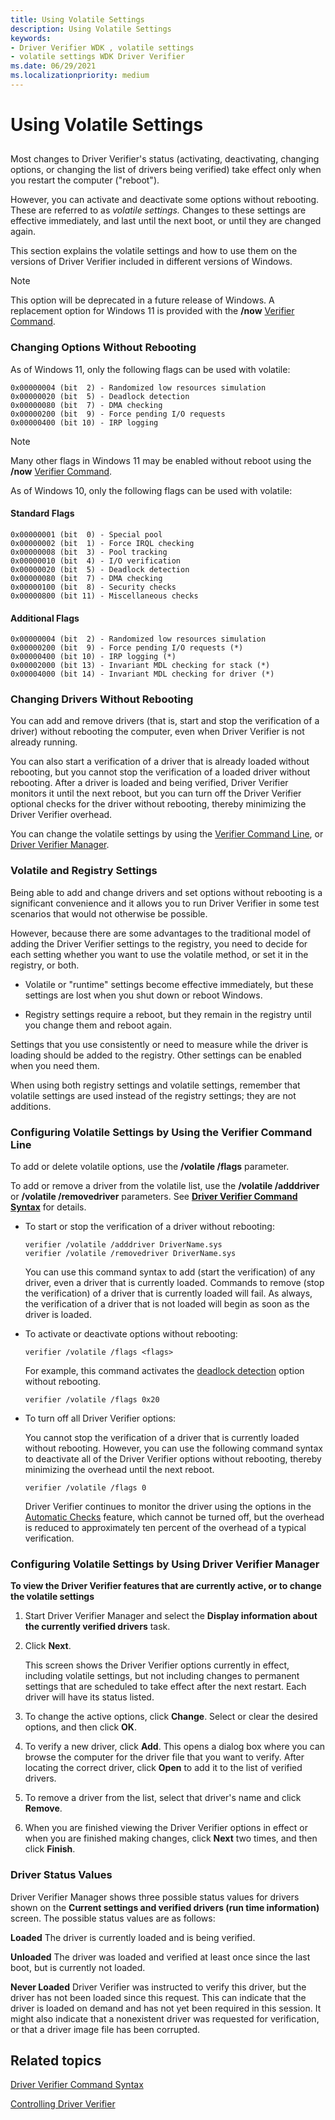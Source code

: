 ```yaml
---
title: Using Volatile Settings
description: Using Volatile Settings
keywords:
- Driver Verifier WDK , volatile settings
- volatile settings WDK Driver Verifier
ms.date: 06/29/2021
ms.localizationpriority: medium
---
```


# Using Volatile Settings


## <span id="ddk_using_volatile_settings_tools"></span><span id="DDK_USING_VOLATILE_SETTINGS_TOOLS"></span>

Most changes to Driver Verifier's status (activating, deactivating, changing options, or changing the list of drivers being verified) take effect only when you restart the computer ("reboot").

However, you can activate and deactivate some options without rebooting. These are referred to as *volatile settings.* Changes to these settings are effective immediately, and last until the next boot, or until they are changed again.

This section explains the volatile settings and how to use them on the versions of Driver Verifier included in different versions of Windows.

> [!NOTE]
> This option will be deprecated in a future release of Windows. A replacement option for Windows 11 is provided with the **/now** [Verifier Command](verifier-command-line.md).

### Changing Options Without Rebooting

As of Windows 11, only the following flags can be used with volatile:

```
0x00000004 (bit  2) - Randomized low resources simulation
0x00000020 (bit  5) - Deadlock detection
0x00000080 (bit  7) - DMA checking
0x00000200 (bit  9) - Force pending I/O requests
0x00000400 (bit 10) - IRP logging
```

> [!NOTE]
> Many other flags in Windows 11 may be enabled without reboot using the **/now** [Verifier Command](verifier-command-line.md).

As of Windows 10, only the following flags can be used with volatile:

#### Standard Flags

```
0x00000001 (bit  0) - Special pool
0x00000002 (bit  1) - Force IRQL checking
0x00000008 (bit  3) - Pool tracking
0x00000010 (bit  4) - I/O verification
0x00000020 (bit  5) - Deadlock detection
0x00000080 (bit  7) - DMA checking
0x00000100 (bit  8) - Security checks
0x00000800 (bit 11) - Miscellaneous checks
```

#### Additional Flags

```
0x00000004 (bit  2) - Randomized low resources simulation
0x00000200 (bit  9) - Force pending I/O requests (*)
0x00000400 (bit 10) - IRP logging (*)
0x00002000 (bit 13) - Invariant MDL checking for stack (*)
0x00004000 (bit 14) - Invariant MDL checking for driver (*)
```


### Changing Drivers Without Rebooting

You can add and remove drivers (that is, start and stop the verification of a driver) without rebooting the computer, even when Driver Verifier is not already running.

You can also start a verification of a driver that is already loaded without rebooting, but you cannot stop the verification of a loaded driver without rebooting. After a driver is loaded and being verified, Driver Verifier monitors it until the next reboot, but you can turn off the Driver Verifier optional checks for the driver without rebooting, thereby minimizing the Driver Verifier overhead.

You can change the volatile settings by using the [Verifier Command Line](verifier-command-line.md), or [Driver Verifier Manager](driver-verifier-manager--windows-xp-and-later-.md).

### Volatile and Registry Settings

Being able to add and change drivers and set options without rebooting is a significant convenience and it allows you to run Driver Verifier in some test scenarios that would not otherwise be possible.

However, because there are some advantages to the traditional model of adding the Driver Verifier settings to the registry, you need to decide for each setting whether you want to use the volatile method, or set it in the registry, or both.

-   Volatile or "runtime" settings become effective immediately, but these settings are lost when you shut down or reboot Windows.

-   Registry settings require a reboot, but they remain in the registry until you change them and reboot again.

Settings that you use consistently or need to measure while the driver is loading should be added to the registry. Other settings can be enabled when you need them.

When using both registry settings and volatile settings, remember that volatile settings are used instead of the registry settings; they are not additions.

### Configuring Volatile Settings by Using the Verifier Command Line

To add or delete volatile options, use the **/volatile /flags** parameter.

To add or remove a driver from the volatile list, use the **/volatile /adddriver** or **/volatile /removedriver** parameters. See [**Driver Verifier Command Syntax**](verifier-command-line.md) for details.

-   To start or stop the verification of a driver without rebooting:

    ```
    verifier /volatile /adddriver DriverName.sys
    verifier /volatile /removedriver DriverName.sys
    ```

    You can use this command syntax to add (start the verification) of any driver, even a driver that is currently loaded. Commands to remove (stop the verification) of a driver that is currently loaded will fail. As always, the verification of a driver that is not loaded will begin as soon as the driver is loaded.

-   To activate or deactivate options without rebooting:

    ```
    verifier /volatile /flags <flags>
    ```

    For example, this command activates the [deadlock detection](deadlock-detection.md) option without rebooting.

    ```
    verifier /volatile /flags 0x20
    ```


-   To turn off all Driver Verifier options:

    You cannot stop the verification of a driver that is currently loaded without rebooting. However, you can use the following command syntax to deactivate all of the Driver Verifier options without rebooting, thereby minimizing the overhead until the next reboot.

    ```
    verifier /volatile /flags 0
    ```

    Driver Verifier continues to monitor the driver using the options in the [Automatic Checks](automatic-checks.md) feature, which cannot be turned off, but the overhead is reduced to approximately ten percent of the overhead of a typical verification.


### Configuring Volatile Settings by Using Driver Verifier Manager

**To view the Driver Verifier features that are currently active, or to change the volatile settings**

1.  Start Driver Verifier Manager and select the **Display information about the currently verified drivers** task.

2.  Click **Next**.

    This screen shows the Driver Verifier options currently in effect, including volatile settings, but not including changes to permanent settings that are scheduled to take effect after the next restart. Each driver will have its status listed.

3.  To change the active options, click **Change**. Select or clear the desired options, and then click **OK**.

4.  To verify a new driver, click **Add**. This opens a dialog box where you can browse the computer for the driver file that you want to verify. After locating the correct driver, click **Open** to add it to the list of verified drivers.

5.  To remove a driver from the list, select that driver's name and click **Remove**.

6.  When you are finished viewing the Driver Verifier options in effect or when you are finished making changes, click **Next** two times, and then click **Finish**.

### Driver Status Values

Driver Verifier Manager shows three possible status values for drivers shown on the **Current settings and verified drivers (run time information)** screen. The possible status values are as follows:

<span id="Loaded"></span><span id="loaded"></span><span id="LOADED"></span>**Loaded**
The driver is currently loaded and is being verified.

<span id="Unloaded"></span><span id="unloaded"></span><span id="UNLOADED"></span>**Unloaded**
The driver was loaded and verified at least once since the last boot, but is currently not loaded.

<span id="Never_Loaded"></span><span id="never_loaded"></span><span id="NEVER_LOADED"></span>**Never Loaded**
Driver Verifier was instructed to verify this driver, but the driver has not been loaded since this request. This can indicate that the driver is loaded on demand and has not yet been required in this session. It might also indicate that a nonexistent driver was requested for verification, or that a driver image file has been corrupted.

## Related topics


[Driver Verifier Command Syntax](verifier-command-line.md)

[Controlling Driver Verifier](controlling-driver-verifier.md)










